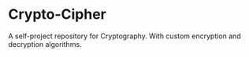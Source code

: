 # Crypto-Cipher
A self-project repository for Cryptography. With custom encryption and decryption algorithms.
